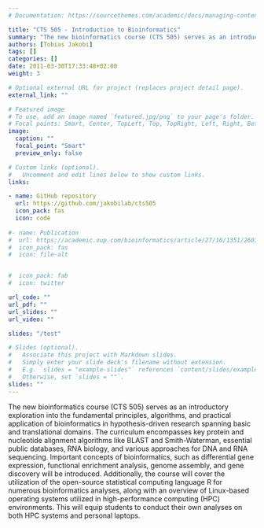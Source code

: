 ```yaml
---
# Documentation: https://sourcethemes.com/academic/docs/managing-content/

title: "CTS 505 - Introduction to Bioinformatics"
summary: "The new bioinformatics course (CTS 505) serves as an introductory exploration into the fundamental principles, algorithms, and practical application of bioinformatics in hypothesis-driven research spanning basic and translational domains."
authors: [Tobias Jakobi]
tags: []
categories: []
date: 2011-03-30T17:33:48+02:00
weight: 3

# Optional external URL for project (replaces project detail page).
external_link: ""

# Featured image
# To use, add an image named `featured.jpg/png` to your page's folder.
# Focal points: Smart, Center, TopLeft, Top, TopRight, Left, Right, BottomLeft, Bottom, BottomRight.
image:
  caption: ""
  focal_point: "Smart"
  preview_only: false

# Custom links (optional).
#   Uncomment and edit lines below to show custom links.
links:

- name: GitHub repository
  url: https://github.com/jakobilab/cts505
  icon_pack: fas
  icon: code
    
#- name: Publication
#  url: https://academic.oup.com/bioinformatics/article/27/10/1351/260144
#  icon_pack: fas
#  icon: file-alt


#  icon_pack: fab
#  icon: twitter

url_code: ""
url_pdf: ""
url_slides: ""
url_video: ""

slides: "/test"

# Slides (optional).
#   Associate this project with Markdown slides.
#   Simply enter your slide deck's filename without extension.
#   E.g. `slides = "example-slides"` references `content/slides/example-slides.md`.
#   Otherwise, set `slides = ""`.
slides: ""
---
```


The new bioinformatics course (CTS 505) serves as an introductory exploration into the fundamental principles, algorithms, and practical application of bioinformatics in hypothesis-driven research spanning basic and translational domains. The curriculum encompasses key protein and nucleotide alignment algorithms like BLAST and Smith-Waterman, essential public databases, RNA biology, and various approaches for DNA and RNA sequencing. Important concepts of bioinformatics, such as differential gene expression, functional enrichment analysis, genome assembly, and gene discovery will be introduced. Additionally, the course will cover the utilization of the open-source statistical computing language R for numerous bioinformatics analyses, along with an overview of Linux-based operating systems utilized in high-performance computing (HPC) environments. This will equip students to conduct their own analyses on both HPC systems and personal laptops.
